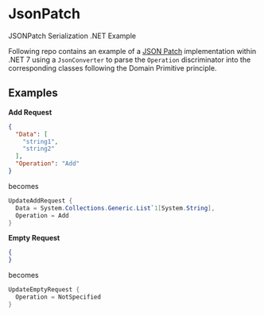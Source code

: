 # JsonPatch
JSONPatch Serialization .NET Example

Following repo contains an example of a [JSON Patch](https://jsonpatch.com/) implementation within .NET 7 using a `JsonConverter`
to parse the `Operation` discriminator into the corresponding classes following the Domain Primitive principle.

## Examples

**Add Request**

```json
{
  "Data": [
    "string1",
    "string2"
  ],
  "Operation": "Add"
}
```

becomes

```csharp
UpdateAddRequest {
  Data = System.Collections.Generic.List`1[System.String],
  Operation = Add
}
```

**Empty Request**

```json
{
}
```

becomes

```csharp
UpdateEmptyRequest {
  Operation = NotSpecified
}
```
